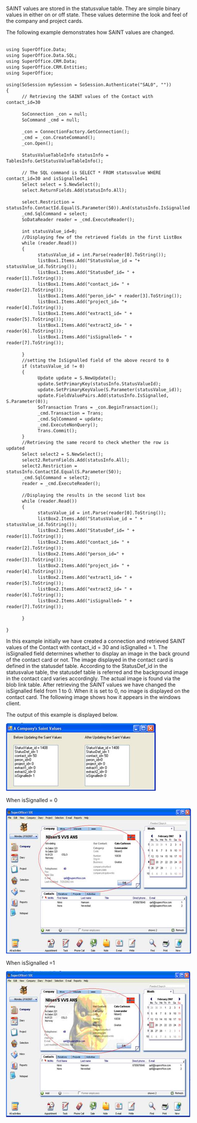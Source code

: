 <properties date="2016-05-11"
SortOrder="5"
/>

SAINT values are stored in the statusvalue table. They are simple binary values in either on or off state. These values determine the look and feel of the company and project cards.

The following example demonstrates how SAINT values are changed.

```
 
using SuperOffice.Data;
using SuperOffice.Data.SQL;
using SuperOffice.CRM.Data;
using SuperOffice.CRM.Entities;
using SuperOffice;
 
using(SoSession mySession = SoSession.Authenticate("SAL0", ""))
{
      // Retrieving the SAINT values of the Contact with
contact_id=30
             
      SoConnection _con = null;
      SoCommand _cmd = null;
 
      _con = ConnectionFactory.GetConnection();
      _cmd = _con.CreateCommand();
      _con.Open();
 
      StatusValueTableInfo statusInfo =
TablesInfo.GetStatusValueTableInfo();
     
      // The SQL command is SELECT * FROM statusvalue WHERE
contact_id=30 and isSignalled=1
      Select select = S.NewSelect();
      select.ReturnFields.Add(statusInfo.All);
             
      select.Restriction =
statusInfo.ContactId.Equal(S.Parameter(50)).And(statusInfo.IsSignalled.Equal(S.Parameter(1)));
      _cmd.SqlCommand = select;
      SoDataReader reader = _cmd.ExecuteReader();
 
      int statusValue_id=0;
      //Displaying few of the retrieved fields in the first ListBox
      while (reader.Read())
      {
            statusValue_id = int.Parse(reader[0].ToString());
            listBox1.Items.Add("StatusValue_id = "+
statusValue_id.ToString());
            listBox1.Items.Add("StatusDef_id= " +
reader[1].ToString());
            listBox1.Items.Add("contact_id= " +
reader[2].ToString());
            listBox1.Items.Add("peron_id=" + reader[3].ToString());
            listBox1.Items.Add("project_id= "+
reader[4].ToString());
            listBox1.Items.Add("extract1_id= " +
reader[5].ToString());
            listBox1.Items.Add("extract2_id= " +
reader[6].ToString());
            listBox1.Items.Add("isSignalled= " +
reader[7].ToString()); 
                              
      }
      //setting the IsSignalled field of the above record to 0 
      if (statusValue_id != 0)
      {
            Update update = S.NewUpdate();
            update.SetPrimaryKey(statusInfo.StatusValueId);
            update.SetPrimaryKeyValue(S.Parameter(statusValue_id));
            update.FieldValuePairs.Add(statusInfo.IsSignalled,
S.Parameter(0));
            SoTransaction Trans = _con.BeginTransaction();
            _cmd.Transaction = Trans;
            _cmd.SqlCommand = update;
            _cmd.ExecuteNonQuery();
            Trans.Commit();
      }
      //Retrieving the same record to check whether the row is
updated
      Select select2 = S.NewSelect();
      select2.ReturnFields.Add(statusInfo.All);
      select2.Restriction =
statusInfo.ContactId.Equal(S.Parameter(50));
      _cmd.SqlCommand = select2;
      reader = _cmd.ExecuteReader();
               
      //Displaying the results in the second list box
      while (reader.Read())
      {
            statusValue_id = int.Parse(reader[0].ToString());
            listBox2.Items.Add("StatusValue_id = " +
statusValue_id.ToString());
            listBox2.Items.Add("StatusDef_id= " +
reader[1].ToString());
            listBox2.Items.Add("contact_id= " +
reader[2].ToString());
            listBox2.Items.Add("person_id=" +
reader[3].ToString());
            listBox2.Items.Add("project_id= " +
reader[4].ToString());
            listBox2.Items.Add("extract1_id= " +
reader[5].ToString());
            listBox2.Items.Add("extract2_id= " +
reader[6].ToString());
            listBox2.Items.Add("isSignalled= " +
reader[7].ToString());
 
      }
 
}
```

 

In this example initially we have created a connection and retrieved SAINT values of the Contact with contact\_id = 30 and isSignalled = 1. The isSignalled field determines whether to display an image in the back ground of the contact card or not. The image displayed in the contact card is defined in the statusdef table. According to the StatusDef\_id in the statusvalue table, the statusdef table is referred and the background image in the contact card varies accordingly. The actual image is found via the blob link table. After retrieving the SAINT values we have changed the isSignalled field from 1 to 0. When it is set to 0, no image is displayed on the contact card. The following image shows how it appears in the windows client.

The output of this example is displayed below.

 <img src="../Changing%20a%20company&#39;s%20SAINT%20values_files/image001.jpg" width="408" height="185" /> 

When isSignalled = 0 

 <img src="../Changing%20a%20company&#39;s%20SAINT%20values_files/image002.jpg" width="604" height="396" /> 

When isSignalled =1

 <img src="../Changing%20a%20company&#39;s%20SAINT%20values_files/image003.jpg" width="604" height="398" /> 
